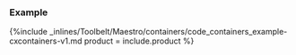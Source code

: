 


### Example



{%include _inlines/Toolbelt/Maestro/containers/code_containers_example-cxcontainers-v1.md  product = include.product %}



